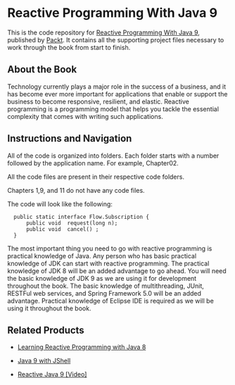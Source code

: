 # Reactive Programming With Java 9
This is the code repository for [Reactive Programming With Java 9](https://www.packtpub.com/application-development/reactive-programming-java-9?utm_source=github&utm_medium=repository&utm_campaign=9781787124233), published by [Packt](https://www.packtpub.com/?utm_source=github). It contains all the supporting project files necessary to work through the book from start to finish.
## About the Book
Technology currently plays a major role in the success of a business, and it has become ever more important for applications that enable or support the business to become responsive, resilient, and elastic. Reactive programming is a programming model that helps you tackle the essential complexity that comes with writing such applications.
## Instructions and Navigation
All of the code is organized into folders. Each folder starts with a number followed by the application name. For example, Chapter02.

All the code files are present in their respective code folders.

Chapters 1,9, and 11 do not have any code files.

The code will look like the following:
```
  public static interface Flow.Subscription {   
      public void  request(long n);   
      public void  cancel() ;   
  } 
```

The most important thing you need to go with reactive programming is practical knowledge of Java. Any person who has basic practical knowledge of JDK can start with reactive programming. The practical knowledge of JDK 8 will be an added advantage to go ahead. You will need the basic knowledge of JDK 9 as we are using it for development throughout the book. The basic knowledge of multithreading, JUnit, RESTFul web services, and Spring Framework 5.0 will be an added advantage. Practical knowledge of Eclipse IDE is required as we will be using it throughout the book.

## Related Products
* [Learning Reactive Programming with Java 8](https://www.packtpub.com/application-development/learning-reactive-programming-java-8?utm_source=github&utm_medium=repository&utm_campaign=9781785288722)

* [Java 9 with JShell](https://www.packtpub.com/application-development/java-9-jshell?utm_source=github&utm_medium=repository&utm_campaign=9781787282841)

* [Reactive Java 9 [Video]](https://www.packtpub.com/application-development/reactive-java-9-video?utm_source=github&utm_medium=repository&utm_campaign=9781787285620)


